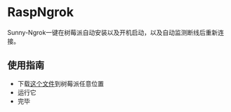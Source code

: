 # RaspNgrok
Sunny-Ngrok一键在树莓派自动安装以及开机启动，以及自动监测断线后重新连接。

## 使用指南
* 下载[这个文件](https://github.com/mattholy/RaspNgrok/blob/master/%E5%90%AF%E5%8A%A8%E6%96%87%E4%BB%B6/SunnyInitiate?raw=true)到树莓派任意位置
* 运行它
* 完毕

